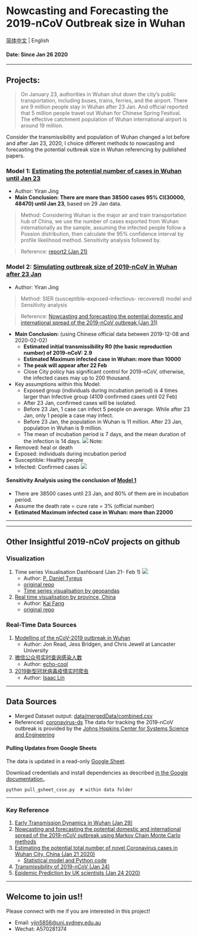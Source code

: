 # Nowcasting and Forecasting the 2019-nCoV Outbreak size in Wuhan

[简体中文](README.md) | English

#### Date: Since Jan 26 2020

***

## Projects:
> On January 23, authorities in Wuhan shut down the city’s public transportation, including buses, trains, ferries, and the airport.
> There are 9 million people stay in Wuhan after 23 Jan. And official reported that 5 million people travel out Wuhan for Chinese Spring Festival. The effective catchment population of Wuhan international airport is around 19 million.

Consider the transmissibility and population of Wuhan changed a lot before and after Jan 23, 2020, I choice different methods to nowcasting and forecasting the potential outbreak size in Wuhan referencing by published papers.
### Model 1: [Estimating the potential number of cases in Wuhan until Jan 23](https://github.com/YiranJing/Coronavirus-Epidemic-2019-nCov/tree/master/Model%201)
   - Author: Yiran Jing
   - **Main Conclusion: There are more than 38500 cases 95% CI(30000, 48470) until Jan 23**, based on 29 Jan data.
   > Method: Considering Wuhan is the major air and train transportation hub of China, we use the number of cases exported from Wuhan internationally as the sample, assuming the infected people follow a Possion distribution, then calculate the 95% confidence interval by profile likelihood method. Sensitivity analysis followed by.
   
   > Reference: [report2 (Jan 21)](https://www.imperial.ac.uk/media/imperial-college/medicine/sph/ide/gida-fellowships/2019-nCoV-outbreak-report-22-01-2020.pdf)

### Model 2: [Simulating outbreak size of 2019-nCoV in Wuhan after 23 Jan](https://github.com/YiranJing/Coronavirus-Epidemic-2019-nCov/blob/master/Model%202/Forecast_Outbreak_Wuhan.ipynb)
   - Author: Yiran Jing
   > Method: SIER (susceptible-exposed-infectious- recovered) model and Sensitivity analysis
   
   > Reference: [Nowcasting and forecasting the potential domestic and international spread of the 2019-nCoV outbreak (Jan 31)](https://www.thelancet.com/action/showPdf?pii=S0140-6736%2820%2930260-9)

   - **Main Conclusion:** (using Chinese official data between 2019-12-08 and 2020-02-02)
      - **Estimated initial transmissibility R0 (the basic reproduction number) of 2019-nCoV: 2.9**
      - **Estimated Maximum infected case in Wuhan: more than 10000**
      - **The peak will appear after 22 Feb**
      - Close City policy has significant control for 2019-nCoV, otherwise, the infected cases may up to 200 thousand.
   - Key assumptions within this Model:
      - Exposed group (individuals during incubation period) is 4 times larger than Infective group (4109 confirmed cases until 02 Feb)
      - After 23 Jan, confirmed cases will be isolated.
      - Before 23 Jan, 1 case can infect 5 people on average. While after 23 Jan, only 1 people a case may infect.
      - Before 23 Jan, the population in Wuhan is 11 million. After 23 Jan, population in Wuhan is 9 million.
      - The mean of incubation period is 7 days, and the mean duration of the infection is 14 days.
![](https://github.com/YiranJing/Coronavirus-Epidemic-2019-nCov/blob/master/Model%202/image/withControl.png)
Note:
- Removed: heal or death
- Exposed: individuals during incubation period
- Susceptible: Healthy people
- Infected: Confirmed cases
![](https://github.com/YiranJing/Coronavirus-Epidemic-2019-nCov/blob/master/Model%202/image/iamges-SIER.png)
#### Sensitivity Analysis using the conclusion of [Model 1](https://github.com/YiranJing/Coronavirus-Epidemic-2019-nCov/tree/master/Model%201)
   - There are 38500 cases until 23 Jan, and 80% of them are in incubation period.
   - Assume the death rate = cure rate = 3% (official number)
   - **Estimated Maximum infected case in Wuhan: more than 22000**


















***
***
## Other Insightful 2019-nCoV projects on github
### Visualization
1. Time series Visualisation Dashboard (Jan 21- Feb 1)
![](https://github.com/YiranJing/Coronavirus-Epidemic-2019-nCov/blob/master/ncov.gif)
   - Author: [P. Daniel Tyreus](https://github.com/pdtyreus)
   - [original repo](https://github.com/pdtyreus/coronavirus-ds)
   - [Time series visualisation by geopandas](https://github.com/YiranJing/Coronavirus-Epidemic-2019-nCov/tree/master/Visualization)
2. [Real time visualisation by province, China](https://yiqing.ahusmart.com/)
   - Author: [Kai Fang](https://github.com/hack-fang)
   - [original repo](https://github.com/hack-fang/nCov)

### Real-Time Data Sources
1. [Modelling of the nCoV-2019 outbreak in Wuhan](https://github.com/chrism0dwk/wuhan)
    - Author: Jon Read, Jess Bridgen, and Chris Jewell at Lancaster University
1. [微信公众号实时查询感染人数](https://github.com/echo-cool/2019-nCov)
    - Author: [echo-cool](https://github.com/echo-cool)
2. [2019新型冠状病毒疫情实时爬虫](https://github.com/BlankerL/DXY-2019-nCoV-Crawler)
    - Author: [Isaac Lin](https://github.com/BlankerL)


***
## Data Sources
- Merged Dataset output: [data/mergedData/combined.csv](https://github.com/YiranJing/Coronavirus-Epidemic-2019-nCov/blob/master/data/mergedData/combined.csv)
- Referenced: [coronavirus-ds](https://github.com/pdtyreus/coronavirus-ds)
The data for tracking the 2019-nCoV outbreak is provided by the [Johns Hopkins Center for Systems Science and Engineering](https://systems.jhu.edu/research/public-health/ncov/)

#### Pulling Updates from Google Sheets

The data is updated in a read-only [Google Sheet](https://docs.google.com/spreadsheets/d/1yZv9w9zRKwrGTaR-YzmAqMefw4wMlaXocejdxZaTs6w).

Download credentials and install dependencies as described [in the Google documentation.](https://developers.google.com/sheets/api/quickstart/python).

```shell script
python pull_gsheet_csse.py  # within data folder
```


***

### Key Reference
1. [Early Transmission Dynamics in Wuhan (Jan 29)](https://www.nejm.org/doi/full/10.1056/NEJMoa2001316)
1. [Nowcasting and forecasting the potential domestic and international spread of the 2019-nCoV outbreak using Markov Chain Monte Carlo methods](https://www.thelancet.com/action/showPdf?pii=S0140-6736%2820%2930260-9)
2. [Estimating the potential total number of novel
Coronavirus cases in Wuhan City, China (Jan 21 2020)](https://www.imperial.ac.uk/media/imperial-college/medicine/sph/ide/gida-fellowships/2019-nCoV-outbreak-report-22-01-2020.pdf)
    - [Statistical model and Python code](https://github.com/YiranJing/Coronavirus-Epidemic-2019-nCov/tree/master/Model%201)
3. [Transmissibility of 2019-nCoV (Jan 24)](https://www.imperial.ac.uk/media/imperial-college/medicine/sph/ide/gida-fellowships/Imperial-2019-nCoV-transmissibility.pdf)
4. [Epidemic Prediction by UK scientists (Jan 24 2020)](https://www.medrxiv.org/node/71375.external-links.html)


***
## Welcome to join us!!
Please connect with me if you are interested in this project!

- Email: yjin5856@uni.sydney.edu.au
- Wechat: A570281374
